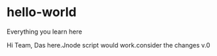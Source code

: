 # hello-world
Everything you learn here

Hi Team,
Das here.Jnode script would work.consider the changes v.0
